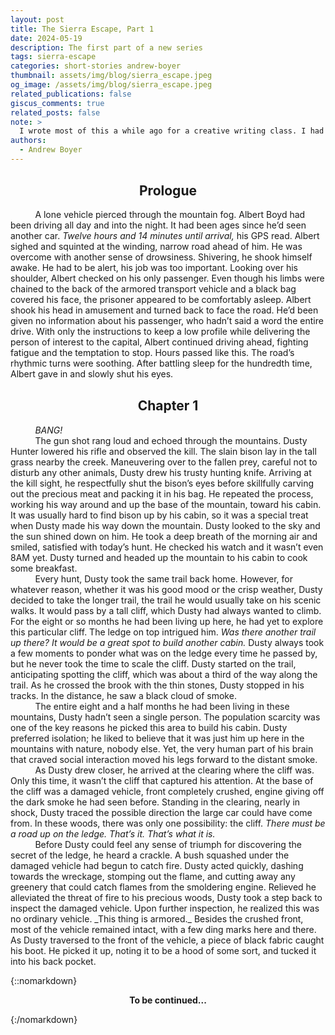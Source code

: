 ```yaml
---
layout: post
title: The Sierra Escape, Part 1
date: 2024-05-19
description: The first part of a new series
tags: sierra-escape
categories: short-stories andrew-boyer
thumbnail: assets/img/blog/sierra_escape.jpeg
og_image: /assets/img/blog/sierra_escape.jpeg
related_publications: false
giscus_comments: true
related_posts: false
note: >
  I wrote most of this a while ago for a creative writing class. I had fun writing this and thought, why not publish this series on my website? Subscribe to my newsletter to get notified when the next part is published.
authors:
  - Andrew Boyer
---
```


<style>
  #markdown-content {
    line-height: 2.0 !important;
  }
</style>

<h2 style="text-align: center; margin-top: 30px">Prologue</h2>

&nbsp;&nbsp;&nbsp;&nbsp;&nbsp;&nbsp;&nbsp;&nbsp;&nbsp;&nbsp;A lone vehicle pierced through the mountain fog. Albert Boyd had been driving all day and into the night. It had been ages since he’d seen another car. _Twelve hours and 14 minutes until arrival,_ his GPS read. Albert sighed and squinted at the winding, narrow road ahead of him. He was overcome with another sense of drowsiness. Shivering, he shook himself awake. He had to be alert, his job was too important. Looking over his shoulder, Albert checked on his only passenger. Even though his limbs were chained to the back of the armored transport vehicle and a black bag covered his face, the prisoner appeared to be comfortably asleep. Albert shook his head in amusement and turned back to face the road. He’d been given no information about his passenger, who hadn’t said a word the entire drive. With only the instructions to keep a low profile while delivering the person of interest to the capital, Albert continued driving ahead, fighting fatigue and the temptation to stop. Hours passed like this. The road’s rhythmic turns were soothing. After battling sleep for the hundredth time, Albert gave in and slowly shut his eyes.

<h2 style="text-align: center; margin-top: 30px">Chapter 1</h2>

&nbsp;&nbsp;&nbsp;&nbsp;&nbsp;&nbsp;&nbsp;&nbsp;&nbsp;&nbsp;_BANG!_\
&nbsp;&nbsp;&nbsp;&nbsp;&nbsp;&nbsp;&nbsp;&nbsp;&nbsp;&nbsp;The gun shot rang loud and echoed through the mountains. Dusty Hunter lowered his rifle and observed the kill. The slain bison lay in the tall grass nearby the creek. Maneuvering over to the fallen prey, careful not to disturb any other animals, Dusty drew his trusty hunting knife. Arriving at the kill sight, he respectfully shut the bison’s eyes before skillfully carving out the precious meat and packing it in his bag. He repeated the process, working his way around and up the base of the mountain, toward his cabin. It was usually hard to find bison up by his cabin, so it was a special treat when Dusty made his way down the mountain. Dusty looked to the sky and the sun shined down on him. He took a deep breath of the morning air and smiled, satisfied with today’s hunt. He checked his watch and it wasn’t even 8AM yet. Dusty turned and headed up the mountain to his cabin to cook some breakfast.\
&nbsp;&nbsp;&nbsp;&nbsp;&nbsp;&nbsp;&nbsp;&nbsp;&nbsp;&nbsp;Every hunt, Dusty took the same trail back home. However, for whatever reason, whether it was his good mood or the crisp weather, Dusty decided to take the longer trail, the trail he would usually take on his scenic walks. It would pass by a tall cliff, which Dusty had always wanted to climb. For the eight or so months he had been living up here, he had yet to explore this particular cliff. The ledge on top intrigued him. _Was there another trail up there? It would be a great spot to build another cabin._ Dusty always took a few moments to ponder what was on the ledge every time he passed by, but he never took the time to scale the cliff. Dusty started on the trail, anticipating spotting the cliff, which was about a third of the way along the trail. As he crossed the brook with the thin stones, Dusty stopped in his tracks. In the distance, he saw a black cloud of smoke.\
&nbsp;&nbsp;&nbsp;&nbsp;&nbsp;&nbsp;&nbsp;&nbsp;&nbsp;&nbsp;The entire eight and a half months he had been living in these mountains, Dusty hadn’t seen a single person. The population scarcity was one of the key reasons he picked this area to build his cabin. Dusty preferred isolation; he liked to believe that it was just him up here in the mountains with nature, nobody else. Yet, the very human part of his brain that craved social interaction moved his legs forward to the distant smoke.\
&nbsp;&nbsp;&nbsp;&nbsp;&nbsp;&nbsp;&nbsp;&nbsp;&nbsp;&nbsp;As Dusty drew closer, he arrived at the clearing where the cliff was. Only this time, it wasn’t the cliff that captured his attention. At the base of the cliff was a damaged vehicle, front completely crushed, engine giving off the dark smoke he had seen before. Standing in the clearing, nearly in shock, Dusty traced the possible direction the large car could have come from. In these woods, there was only one possibility: the cliff. _There must be a road up on the ledge. That’s it. That’s what it is._\
&nbsp;&nbsp;&nbsp;&nbsp;&nbsp;&nbsp;&nbsp;&nbsp;&nbsp;&nbsp;Before Dusty could feel any sense of triumph for discovering the secret of the ledge, he heard a crackle. A bush squashed under the damaged vehicle had begun to catch fire. Dusty acted quickly, dashing towards the wreckage, stomping out the flame, and cutting away any greenery that could catch flames from the smoldering engine. Relieved he alleviated the threat of fire to his precious woods, Dusty took a step back to inspect the damaged vehicle. Upon further inspection, he realized this was no ordinary vehicle. \_This thing is armored.\_ Besides the crushed front, most of the vehicle remained intact, with a few ding marks here and there. As Dusty traversed to the front of the vehicle, a piece of black fabric caught his boot. He picked it up, noting it to be a hood of some sort, and tucked it into his back pocket.

{::nomarkdown}

<p style="text-align: center;"><strong>To be continued...</strong></p>
{:/nomarkdown}
